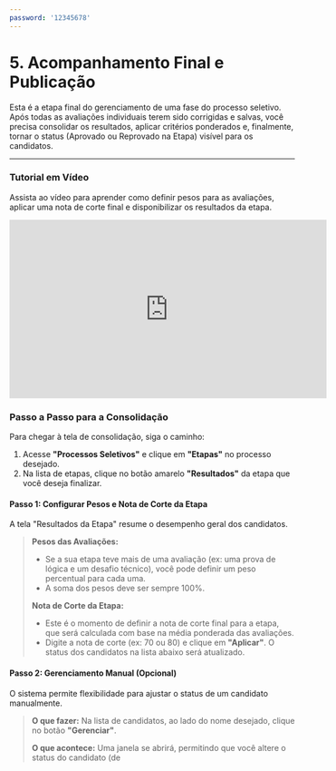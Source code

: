 ```yaml
---
password: '12345678'
---
```

# 5. Acompanhamento Final e Publicação

Esta é a etapa final do gerenciamento de uma fase do processo seletivo. Após todas as avaliações individuais terem sido corrigidas e salvas, você precisa consolidar os resultados, aplicar critérios ponderados e, finalmente, tornar o status (Aprovado ou Reprovado na Etapa) visível para os candidatos.

---

### Tutorial em Vídeo

Assista ao vídeo para aprender como definir pesos para as avaliações, aplicar uma nota de corte final e disponibilizar os resultados da etapa.

<iframe width="560" height="315" src="https://www.youtube.com/embed/Fx3DfsgvalI?si=uxUKcxGZPcjZdpnD&amp;start=471" title="YouTube video player" frameborder="0" allow="accelerometer; autoplay; clipboard-write; encrypted-media; gyroscope; picture-in-picture; web-share" referrerpolicy="strict-origin-when-cross-origin" allowfullscreen></iframe>

### Passo a Passo para a Consolidação

Para chegar à tela de consolidação, siga o caminho:

1.  Acesse **"Processos Seletivos"** e clique em **"Etapas"** no processo desejado.
2.  Na lista de etapas, clique no botão amarelo **"Resultados"** da etapa que você deseja finalizar.

#### **Passo 1: Configurar Pesos e Nota de Corte da Etapa**

A tela "Resultados da Etapa" resume o desempenho geral dos candidatos.

> **Pesos das Avaliações:**
> * Se a sua etapa teve mais de uma avaliação (ex: uma prova de lógica e um desafio técnico), você pode definir um peso percentual para cada uma.
> * A soma dos pesos deve ser sempre 100%.
>
> **Nota de Corte da Etapa:**
> * Este é o momento de definir a nota de corte final para a etapa, que será calculada com base na média ponderada das avaliações.
> * Digite a nota de corte (ex: 70 ou 80) e clique em **"Aplicar"**. O status dos candidatos na lista abaixo será atualizado.

#### **Passo 2: Gerenciamento Manual (Opcional)**

O sistema permite flexibilidade para ajustar o status de um candidato manualmente.

> **O que fazer:** Na lista de candidatos, ao lado do nome desejado, clique no botão **"Gerenciar"**.
>
> **O que acontece:** Uma janela se abrirá, permitindo que você altere o status do candidato (de